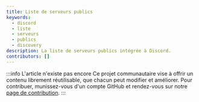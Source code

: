```yaml
---
title: Liste de serveurs publics
keywords:
  - discord
  - liste
  - serveurs
  - publics
  - discovery
description: La liste de serveurs publics intégrée à Discord.
contributors: []
---
```


:::info L'article n'existe pas encore
Ce projet communautaire vise à offrir un contenu librement réutilisable, que chacun peut modifier et améliorer.
Pour contribuer, munissez-vous d'un compte GitHub et rendez-vous sur notre [page de contribution](/wiki/contribuer).
:::
